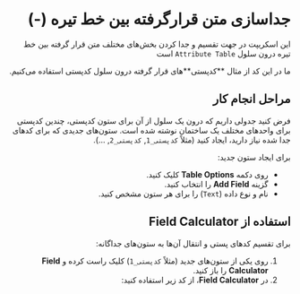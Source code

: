 <div dir="rtl">

# جداسازی متن قرارگرفته بین خط تیره (-)

این اسکریپت در جهت تقسیم و جدا کردن بخش‌های مختلف متن قرار گرفته بین خط تیره درون سلول `Attribute Table` است 

ما در این کد از مثال **کدپستی‌**های قرار گرفته درون سلول کدپستی استفاده می‌کنیم.

مراحل انجام کار
-
فرض کنید جدولی داریم که درون یک سلول از آن برای ستون کدپستی، چندین کدپستی برای واحدهای مختلف یک ساختمان نوشته شده است.
ستون‌های جدیدی که برای کدهای جدا شده نیاز دارید، ایجاد کنید (مثلاً `کدپستی_1`, `کدپستی_2`, ...).
	
 برای ایجاد ستون جدید:
-   روی دکمه **Table Options** کلیک کنید.
-   گزینه **Add Field** را انتخاب کنید.
-   نام و نوع داده (`Text`) را برای هر ستون مشخص کنید.

استفاده از Field Calculator
-
برای تقسیم کدهای پستی و انتقال آن‌ها به ستون‌های جداگانه:
1.  روی یکی از ستون‌های جدید (مثلاً `کدپستی_1`) کلیک راست کرده و **Field Calculator** را باز کنید.
2.  در **Field Calculator**، از کد زیر استفاده کنید:

</div>
